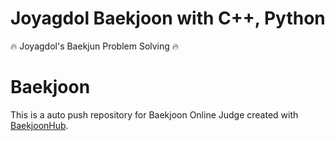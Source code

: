 # Joyagdol Baekjoon with C++, Python
🔥 Joyagdol's Baekjun Problem Solving 🔥


# Baekjoon
This is a auto push repository for Baekjoon Online Judge created with [BaekjoonHub](https://github.com/BaekjoonHub/BaekjoonHub).
